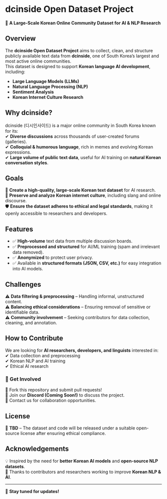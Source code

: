# dcinside Open Dataset Project
📢 **A Large-Scale Korean Online Community Dataset for AI & NLP Research**

## Overview  
The **dcinside Open Dataset Project** aims to collect, clean, and structure publicly available text data from **dcinside**, one of South Korea’s largest and most active online communities.  
This dataset is designed to support **Korean language AI development**, including:  
- **Large Language Models (LLMs)**  
- **Natural Language Processing (NLP)**  
- **Sentiment Analysis**  
- **Korean Internet Culture Research**  

## Why dcinside?  
dcinside (디시인사이드) is a major online community in South Korea known for its:  
✔ **Diverse discussions** across thousands of user-created forums (galleries).  
✔ **Colloquial & humorous language**, rich in memes and evolving Korean expressions.  
✔ **Large volume of public text data**, useful for AI training on **natural Korean conversation styles**.  

## Goals  
🚀 **Create a high-quality, large-scale Korean text dataset** for AI research.  
📜 **Preserve and analyze Korean internet culture**, including slang and online discourse.  
🛡 **Ensure the dataset adheres to ethical and legal standards**, making it openly accessible to researchers and developers.  

## Features  
- ✅ **High-volume** text data from multiple discussion boards.  
- ✅ **Preprocessed and structured** for AI/ML training (spam and irrelevant data removed).  
- ✅ **Anonymized** to protect user privacy.  
- ✅ Available in **structured formats (JSON, CSV, etc.)** for easy integration into AI models.  

## Challenges  
⚠ **Data filtering & preprocessing** – Handling informal, unstructured content.  
⚠ **Balancing ethical considerations** – Ensuring removal of sensitive or identifiable data.  
⚠ **Community involvement** – Seeking contributors for data collection, cleaning, and annotation.  

## How to Contribute  
We are looking for **AI researchers, developers, and linguists** interested in:  
✔ Data collection and preprocessing  
✔ Korean NLP and AI training  
✔ Ethical AI research  

### 📌 Get Involved  
🔹 Fork this repository and submit pull requests!  
🔹 Join our **Discord (Coming Soon!)** to discuss the project.  
🔹 Contact us for collaboration opportunities.  

## License  
📜 **TBD** – The dataset and code will be released under a suitable open-source license after ensuring ethical compliance.  

## Acknowledgements  
💡 Inspired by the need for **better Korean AI models** and **open-source NLP datasets**.  
🙏 Thanks to contributors and researchers working to improve **Korean NLP & AI**.  

---

🚀 **Stay tuned for updates!**
